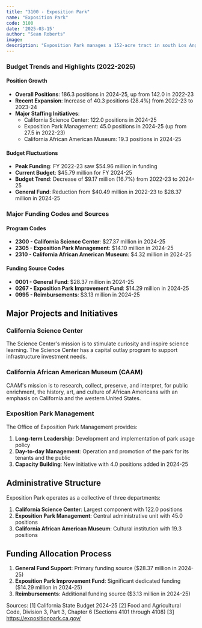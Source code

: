 ```yaml
---
title: "3100 - Exposition Park"
name: "Exposition Park"
code: 3100
date: '2025-03-15'
author: "Sean Roberts"
image: 
description: "Exposition Park manages a 152-acre tract in south Los Angeles that includes the Science Center and California African American Museum"
---
```



### Budget Trends and Highlights (2022-2025)

#### Position Growth
- **Overall Positions**: 186.3 positions in 2024-25, up from 142.0 in 2022-23
- **Recent Expansion**: Increase of 40.3 positions (28.4%) from 2022-23 to 2023-24
- **Major Staffing Initiatives**: 
  - California Science Center: 122.0 positions in 2024-25
  - Exposition Park Management: 45.0 positions in 2024-25 (up from 27.5 in 2022-23)
  - California African American Museum: 19.3 positions in 2024-25

#### Budget Fluctuations
- **Peak Funding**: FY 2022-23 saw $54.96 million in funding
- **Current Budget**: $45.79 million for FY 2024-25
- **Budget Trend**: Decrease of $9.17 million (16.7%) from 2022-23 to 2024-25
- **General Fund**: Reduction from $40.49 million in 2022-23 to $28.37 million in 2024-25

### Major Funding Codes and Sources

#### Program Codes
- **2300 - California Science Center**: $27.37 million in 2024-25
- **2305 - Exposition Park Management**: $14.10 million in 2024-25
- **2310 - California African American Museum**: $4.32 million in 2024-25

#### Funding Source Codes
- **0001 - General Fund**: $28.37 million in 2024-25
- **0267 - Exposition Park Improvement Fund**: $14.29 million in 2024-25
- **0995 - Reimbursements**: $3.13 million in 2024-25

## Major Projects and Initiatives

### California Science Center

The Science Center's mission is to stimulate curiosity and inspire science learning. The Science Center has a capital outlay program to support infrastructure investment needs.

### California African American Museum (CAAM)

CAAM's mission is to research, collect, preserve, and interpret, for public enrichment, the history, art, and culture of African Americans with an emphasis on California and the western United States.

### Exposition Park Management

The Office of Exposition Park Management provides:
1. **Long-term Leadership**: Development and implementation of park usage policy
2. **Day-to-day Management**: Operation and promotion of the park for its tenants and the public
3. **Capacity Building**: New initiative with 4.0 positions added in 2024-25

## Administrative Structure

Exposition Park operates as a collective of three departments:

1. **California Science Center**: Largest component with 122.0 positions
2. **Exposition Park Management**: Central administrative unit with 45.0 positions
3. **California African American Museum**: Cultural institution with 19.3 positions

## Funding Allocation Process

1. **General Fund Support**: Primary funding source ($28.37 million in 2024-25)
2. **Exposition Park Improvement Fund**: Significant dedicated funding ($14.29 million in 2024-25)
3. **Reimbursements**: Additional funding source ($3.13 million in 2024-25)

Sources:
[1] California State Budget 2024-25
[2] Food and Agricultural Code, Division 3, Part 3, Chapter 6 (Sections 4101 through 4108)
[3] https://expositionpark.ca.gov/ 